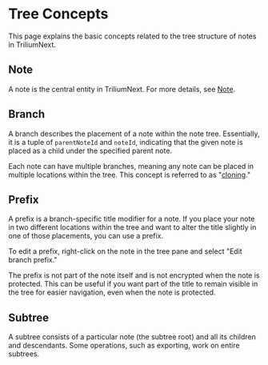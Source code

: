 # Tree Concepts

This page explains the basic concepts related to the tree structure of notes in TriliumNext.

## Note

A note is the central entity in TriliumNext. For more details, see [Note](note.md).

## Branch

A branch describes the placement of a note within the note tree. Essentially, it is a tuple of `parentNoteId` and `noteId`, indicating that the given note is placed as a child under the specified parent note.

Each note can have multiple branches, meaning any note can be placed in multiple locations within the tree. This concept is referred to as "[cloning](cloning-notes.md)."

## Prefix

A prefix is a branch-specific title modifier for a note. If you place your note in two different locations within the tree and want to alter the title slightly in one of those placements, you can use a prefix.

To edit a prefix, right-click on the note in the tree pane and select "Edit branch prefix."

The prefix is not part of the note itself and is not encrypted when the note is protected. This can be useful if you want part of the title to remain visible in the tree for easier navigation, even when the note is protected.

## Subtree

A subtree consists of a particular note (the subtree root) and all its children and descendants. Some operations, such as exporting, work on entire subtrees.
